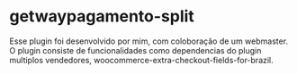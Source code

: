 # getwaypagamento-split
Esse plugin foi desenvolvido por mim, com coloboração de um webmaster. O plugin consiste de funcionalidades como dependencias do plugin  multiplos vendedores,  woocommerce-extra-checkout-fields-for-brazil.
